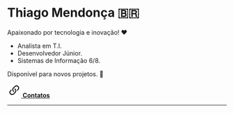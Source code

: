 # Thiago Mendonça 🇧🇷

Apaixonado por tecnologia e inovação! ❤

- Analista em T.I.
- Desenvolvedor Júnior.
- Sistemas de Informação 6/8.

Disponível para novos projetos. 🖖

**[![](link.svg) Contatos](https://thiagodebugs.github.io/link-bio)**

---

[<img src="https://github-readme-stats.vercel.app/api?username=thiagodebugs&count_private=true&show_icons=true" alt="" width="50%">](https://github.com/anuraghazra/github-readme-stats)
[<img src="https://github-readme-stats.vercel.app/api/top-langs/?username=thiagodebugs&layout=compact" alt="" width="49%">](https://github.com/anuraghazra/github-readme-stats)
